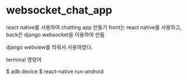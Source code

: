 # websocket_chat_app
react native를 사용하여 chatting app 만들기 
front는 react native를 사용하고,
back은 django websocket을 이용하여 만듦

django webview를 띄워서 사용하였다.

terminal 명령어

$ adb device
$ react-native run-android
